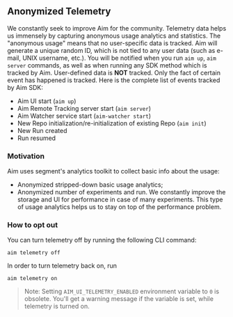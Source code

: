 ## Anonymized Telemetry
We constantly seek to improve Aim for the community. 
Telemetry data helps us immensely by capturing anonymous usage analytics and statistics. 
The "anonymous usage" means that no user-specific data is tracked. Aim will generate a unique
random ID, which is not tied to any user data (such as e-mail, UNIX username, etc.).
You will be notified when you run `aim up`, `aim server` commands,
as well as when running any SDK method which is tracked by Aim.
User-defined data is **NOT** tracked. Only the fact of certain event has happened is tracked. Here is the complete list of events tracked by Aim SDK:
 
- Aim UI start (`aim up`)
- Aim Remote Tracking server start (`aim server`)
- Aim Watcher service start (`aim-watcher start`)
- New Repo initialization/re-initialization of existing Repo (`aim init`)
- New Run created
- Run resumed

### Motivation
Aim uses segment's analytics toolkit to collect basic info about the usage:
- Anonymized stripped-down basic usage analytics;
- Anonymized number of experiments and run. We constantly improve the storage and UI for performance in case of many experiments. This type of usage analytics helps us to stay on top of the performance problem. 

### How to opt out
You can turn telemetry off by running the following CLI command:

```shell
aim telemetry off
```

In order to turn telemetry back on, run

```shell
aim telemetry on
```

> Note: Setting `AIM_UI_TELEMETRY_ENABLED` environment variable to `0` is obsolete.
You'll get a warning message if the variable is set, while telemetry is turned on.
